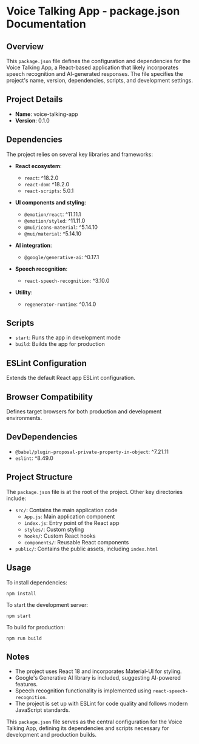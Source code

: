 # Voice Talking App - package.json Documentation

## Overview

This `package.json` file defines the configuration and dependencies for the Voice Talking App, a React-based application that likely incorporates speech recognition and AI-generated responses. The file specifies the project's name, version, dependencies, scripts, and development settings.

## Project Details

- **Name**: voice-talking-app
- **Version**: 0.1.0

## Dependencies

The project relies on several key libraries and frameworks:

- **React ecosystem**: 
  - `react`: ^18.2.0
  - `react-dom`: ^18.2.0
  - `react-scripts`: 5.0.1

- **UI components and styling**:
  - `@emotion/react`: ^11.11.1
  - `@emotion/styled`: ^11.11.0
  - `@mui/icons-material`: ^5.14.10
  - `@mui/material`: ^5.14.10

- **AI integration**:
  - `@google/generative-ai`: ^0.17.1

- **Speech recognition**:
  - `react-speech-recognition`: ^3.10.0

- **Utility**:
  - `regenerator-runtime`: ^0.14.0

## Scripts

- `start`: Runs the app in development mode
- `build`: Builds the app for production

## ESLint Configuration

Extends the default React app ESLint configuration.

## Browser Compatibility

Defines target browsers for both production and development environments.

## DevDependencies

- `@babel/plugin-proposal-private-property-in-object`: ^7.21.11
- `eslint`: ^8.49.0

## Project Structure

The `package.json` file is at the root of the project. Other key directories include:

- `src/`: Contains the main application code
  - `App.js`: Main application component
  - `index.js`: Entry point of the React app
  - `styles/`: Custom styling
  - `hooks/`: Custom React hooks
  - `components/`: Reusable React components
- `public/`: Contains the public assets, including `index.html`

## Usage

To install dependencies:
```
npm install
```

To start the development server:
```
npm start
```

To build for production:
```
npm run build
```

## Notes

- The project uses React 18 and incorporates Material-UI for styling.
- Google's Generative AI library is included, suggesting AI-powered features.
- Speech recognition functionality is implemented using `react-speech-recognition`.
- The project is set up with ESLint for code quality and follows modern JavaScript standards.

This `package.json` file serves as the central configuration for the Voice Talking App, defining its dependencies and scripts necessary for development and production builds.